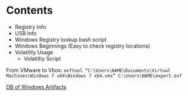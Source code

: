 # Contents

* Registry Info
* USB Info
* Windows Registry lookup bash script
* Windows Beginnings (Easy to check registry locations)
* Volatility Usage
  * Volatiltiy Script
  
  
From VMware to Vbox: `ovftool “C:\Users\NAME\Documents\Virtual Machines\Windows 7 x64\Windows 7 x64.vmx” C:\Users\NAME\export.ovf`

[DB of Windows Artifacts](https://github.com/ForensicArtifacts/artifacts/blob/master/docs/Artifacts%20definition%20format%20and%20style%20guide.asciidoc)
